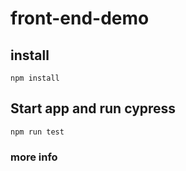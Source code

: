 # front-end-demo


## install 
`npm install`

## Start app and run cypress
`npm run test` 

### more info

